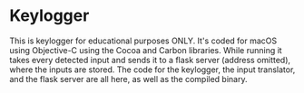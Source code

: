 # Keylogger
This is keylogger for educational purposes ONLY. It's coded for macOS using Objective-C using the Cocoa and Carbon libraries. While running it takes every detected input and sends it to a flask server (address omitted), where the inputs are stored. The code for the keylogger, the input translator, and the flask server are all here, as well as the compiled binary.

